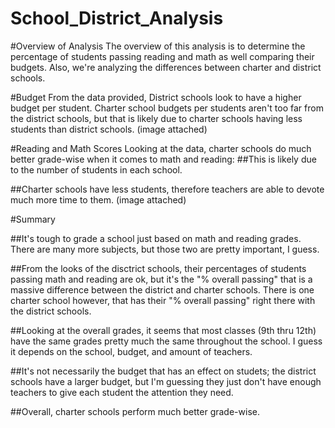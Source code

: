 # School_District_Analysis

#Overview of Analysis
The overview of this analysis is to determine the percentage of students passing reading and math as well comparing their budgets.  Also, we're analyzing the differences between charter and district schools.

#Budget
From the data provided, District schools look to have a higher budget per student.  Charter school budgets per students aren't too far from the district schools, but that is likely due to charter schools having less students than district schools. (image attached)

#Reading and Math Scores
Looking at the data, charter schools do much better grade-wise when it comes to math and reading:
##This is likely due to the number of students in each school.

##Charter schools have less students, therefore teachers are able to devote much more time to them. (image attached)

#Summary

##It's tough to grade a school just based on math and reading grades.  There are many more subjects, but those two are pretty important, I guess.

##From the looks of the disctrict schools, their percentages of students passing math and reading are ok, but it's the "% overall passing" that is a massive difference between the district and charter schools.  There is one charter school however, that has their "% overall passing" right there with the district schools.

##Looking at the overall grades, it seems that most classes (9th thru 12th) have the same grades pretty much the same throughout the school.  I guess it depends on the school, budget, and amount of teachers.

##It's not necessarily the budget that has an effect on studets; the district schools have a larger budget, but I'm guessing they just don't have enough teachers to give each student the attention they need.

##Overall, charter schools perform much better grade-wise.
